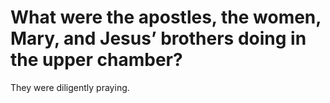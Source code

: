 # What were the apostles, the women, Mary, and Jesus’ brothers doing in the upper chamber?

They were diligently praying.
